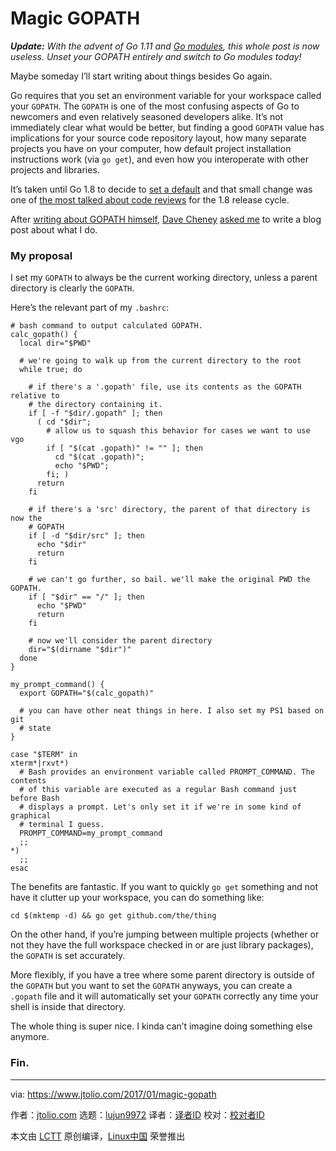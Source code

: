 [#]: collector: (lujun9972)
[#]: translator: (geekpi)
[#]: reviewer: ( )
[#]: publisher: ( )
[#]: url: ( )
[#]: subject: (Magic GOPATH)
[#]: via: (https://www.jtolio.com/2017/01/magic-gopath)
[#]: author: (jtolio.com https://www.jtolio.com/)

Magic GOPATH
======

_**Update:** With the advent of Go 1.11 and [Go modules][1], this whole post is now useless. Unset your GOPATH entirely and switch to Go modules today!_

Maybe someday I’ll start writing about things besides Go again.

Go requires that you set an environment variable for your workspace called your `GOPATH`. The `GOPATH` is one of the most confusing aspects of Go to newcomers and even relatively seasoned developers alike. It’s not immediately clear what would be better, but finding a good `GOPATH` value has implications for your source code repository layout, how many separate projects you have on your computer, how default project installation instructions work (via `go get`), and even how you interoperate with other projects and libraries.

It’s taken until Go 1.8 to decide to [set a default][2] and that small change was one of [the most talked about code reviews][3] for the 1.8 release cycle.

After [writing about GOPATH himself][4], [Dave Cheney][5] [asked me][6] to write a blog post about what I do.

### My proposal

I set my `GOPATH` to always be the current working directory, unless a parent directory is clearly the `GOPATH`.

Here’s the relevant part of my `.bashrc`:

```
# bash command to output calculated GOPATH.
calc_gopath() {
  local dir="$PWD"

  # we're going to walk up from the current directory to the root
  while true; do

    # if there's a '.gopath' file, use its contents as the GOPATH relative to
    # the directory containing it.
    if [ -f "$dir/.gopath" ]; then
      ( cd "$dir";
        # allow us to squash this behavior for cases we want to use vgo
        if [ "$(cat .gopath)" != "" ]; then
          cd "$(cat .gopath)";
          echo "$PWD";
        fi; )
      return
    fi

    # if there's a 'src' directory, the parent of that directory is now the
    # GOPATH
    if [ -d "$dir/src" ]; then
      echo "$dir"
      return
    fi

    # we can't go further, so bail. we'll make the original PWD the GOPATH.
    if [ "$dir" == "/" ]; then
      echo "$PWD"
      return
    fi

    # now we'll consider the parent directory
    dir="$(dirname "$dir")"
  done
}

my_prompt_command() {
  export GOPATH="$(calc_gopath)"

  # you can have other neat things in here. I also set my PS1 based on git
  # state
}

case "$TERM" in
xterm*|rxvt*)
  # Bash provides an environment variable called PROMPT_COMMAND. The contents
  # of this variable are executed as a regular Bash command just before Bash
  # displays a prompt. Let's only set it if we're in some kind of graphical
  # terminal I guess.
  PROMPT_COMMAND=my_prompt_command
  ;;
*)
  ;;
esac
```

The benefits are fantastic. If you want to quickly `go get` something and not have it clutter up your workspace, you can do something like:

```
cd $(mktemp -d) && go get github.com/the/thing
```

On the other hand, if you’re jumping between multiple projects (whether or not they have the full workspace checked in or are just library packages), the `GOPATH` is set accurately.

More flexibly, if you have a tree where some parent directory is outside of the `GOPATH` but you want to set the `GOPATH` anyways, you can create a `.gopath` file and it will automatically set your `GOPATH` correctly any time your shell is inside that directory.

The whole thing is super nice. I kinda can’t imagine doing something else anymore.

### Fin.

--------------------------------------------------------------------------------

via: https://www.jtolio.com/2017/01/magic-gopath

作者：[jtolio.com][a]
选题：[lujun9972][b]
译者：[译者ID](https://github.com/译者ID)
校对：[校对者ID](https://github.com/校对者ID)

本文由 [LCTT](https://github.com/LCTT/TranslateProject) 原创编译，[Linux中国](https://linux.cn/) 荣誉推出

[a]: https://www.jtolio.com/
[b]: https://github.com/lujun9972
[1]: https://golang.org/cmd/go/#hdr-Modules__module_versions__and_more
[2]: https://rakyll.org/default-gopath/
[3]: https://go-review.googlesource.com/32019/
[4]: https://dave.cheney.net/2016/12/20/thinking-about-gopath
[5]: https://dave.cheney.net/
[6]: https://twitter.com/davecheney/status/811334240247812097
